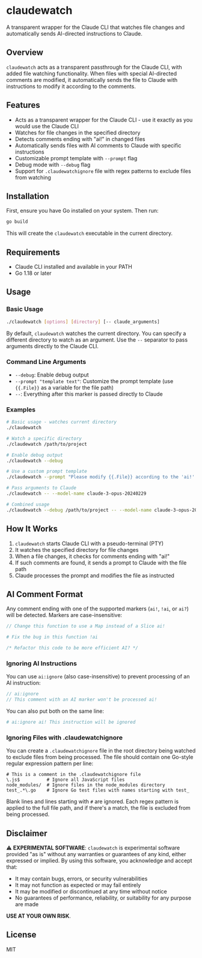# claudewatch

A transparent wrapper for the Claude CLI that watches file changes and automatically sends AI-directed instructions to Claude.

## Overview

`claudewatch` acts as a transparent passthrough for the Claude CLI, with added file watching functionality. When files
with special AI-directed comments are modified, it automatically sends the file to Claude with instructions to modify it
according to the comments.

## Features

- Acts as a transparent wrapper for the Claude CLI - use it exactly as you would use the Claude CLI
- Watches for file changes in the specified directory
- Detects comments ending with "ai!" in changed files
- Automatically sends files with AI comments to Claude with specific instructions
- Customizable prompt template with `--prompt` flag
- Debug mode with `--debug` flag
- Support for `.claudewatchignore` file with regex patterns to exclude files from watching

## Installation

First, ensure you have Go installed on your system. Then run:

```bash
go build
```

This will create the `claudewatch` executable in the current directory.

## Requirements

- Claude CLI installed and available in your PATH
- Go 1.18 or later

## Usage

### Basic Usage

```bash
./claudewatch [options] [directory] [-- claude_arguments]
```

By default, `claudewatch` watches the current directory. You can specify a different directory to watch as an argument. Use the `--` separator to pass arguments directly to the Claude CLI.

### Command Line Arguments

- `--debug`: Enable debug output
- `--prompt "template text"`: Customize the prompt template (use `{{.File}}` as a variable for the file path)
- `--`: Everything after this marker is passed directly to Claude

### Examples

```bash
# Basic usage - watches current directory
./claudewatch

# Watch a specific directory
./claudewatch /path/to/project

# Enable debug output
./claudewatch --debug

# Use a custom prompt template
./claudewatch --prompt "Please modify {{.File}} according to the 'ai!' comments."

# Pass arguments to Claude
./claudewatch -- --model-name claude-3-opus-20240229

# Combined usage
./claudewatch --debug /path/to/project -- --model-name claude-3-opus-20240229
```

## How It Works

1. `claudewatch` starts Claude CLI with a pseudo-terminal (PTY)
2. It watches the specified directory for file changes
3. When a file changes, it checks for comments ending with "ai!"
4. If such comments are found, it sends a prompt to Claude with the file path
5. Claude processes the prompt and modifies the file as instructed

## AI Comment Format

Any comment ending with one of the supported markers (`ai!`, `!ai`, or `ai?`) will be detected. Markers are case-insensitive:

```go
// Change this function to use a Map instead of a Slice ai!
```

```python
# Fix the bug in this function !ai
```

```js
/* Refactor this code to be more efficient AI? */
```

### Ignoring AI Instructions

You can use `ai:ignore` (also case-insensitive) to prevent processing of an AI instruction:

```go
// ai:ignore
// This comment with an AI marker won't be processed ai!
```

You can also put both on the same line:

```python
# ai:ignore ai! This instruction will be ignored
```

### Ignoring Files with .claudewatchignore

You can create a `.claudewatchignore` file in the root directory being watched to exclude files from being processed. The file should contain one Go-style regular expression pattern per line:

```
# This is a comment in the .claudewatchignore file
\.js$          # Ignore all JavaScript files
node_modules/  # Ignore files in the node_modules directory
test_.*\.go    # Ignore Go test files with names starting with test_
```

Blank lines and lines starting with `#` are ignored. Each regex pattern is applied to the full file path, and if there's a match, the file is excluded from being processed.

## Disclaimer

⚠️ **EXPERIMENTAL SOFTWARE**: `claudewatch` is experimental software provided "as is" without any warranties or guarantees of any kind, either expressed or implied. By using this software, you acknowledge and accept that:

- It may contain bugs, errors, or security vulnerabilities
- It may not function as expected or may fail entirely
- It may be modified or discontinued at any time without notice
- No guarantees of performance, reliability, or suitability for any purpose are made

**USE AT YOUR OWN RISK**.

## License

MIT
